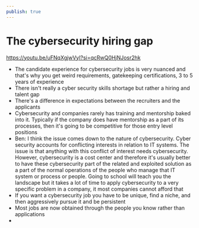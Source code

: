 ```yaml
---
publish: true
---
```

# The cybersecurity hiring gap

https://youtu.be/uFNqXgjwVyI?si=qcRwQ0HjNJosr2hk

- The candidate experience for cybersecurity jobs is very nuanced and that's why you get weird requirements, gatekeeping certifications, 3 to 5 years of experience
- There isn't really a cyber security skills shortage but rather a hiring and talent gap
- There's a difference in expectations between the recruiters and the applicants
- Cybersecurity and companies rarely has training and mentorship baked into it. Typically if the company does have mentorship as a part of its processes, then it's going to be competitive for those entry level positions
- Ben: I think the issue comes down to the nature of cybersecurity. Cyber security accounts for conflicting interests in relation to IT systems.  The issue is that anything with this conflict of interest needs cybersecurity.  However, cybersecurity is a cost center and therefore it's usually better to have these cybersecurity part of the related and exploited solution as a part of the normal operations of the people who manage that IT system or process or people.  Going to school will teach you the landscape but it takes a lot of time to apply cybersecurity to a very specific problem in a company, it most companies cannot afford that
- If you want a cybersecurity job you have to be unique, find a niche, and then aggressively pursue it and be persistent
- Most jobs are now obtained through the people you know rather than applications
-